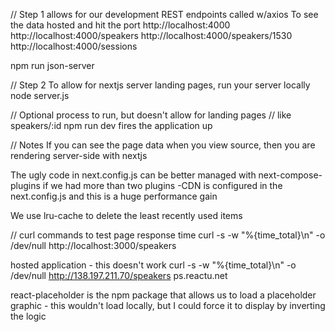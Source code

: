 // Step 1 allows for our development REST endpoints called w/axios
To see the data hosted and hit the port
http://localhost:4000
http://localhost:4000/speakers
http://localhost:4000/speakers/1530
http://localhost:4000/sessions

npm run json-server

// Step 2
To allow for nextjs server landing pages, run your server locally
node server.js


// Optional process to run, but doesn't allow for landing pages
// like speakers/:id
npm run dev fires the application up

// Notes
If you can see the page data when you view source, then you are
rendering server-side with nextjs

The ugly code in next.config.js can be better managed with
next-compose-plugins if we had more than two plugins
-CDN is configured in the next.config.js and this is a huge performance gain

We use lru-cache to delete the least recently used items

// curl commands to test page response time
curl -s -w "%{time_total}\n" -o /dev/null http://localhost:3000/speakers

hosted application - this doesn't work
curl -s -w "%{time_total}\n" -o /dev/null http://138.197.211.70/speakers
ps.reactu.net

react-placeholder is the npm package that allows us to load
a placeholder graphic - this wouldn't load locally, but I could force it
to display by inverting the logic